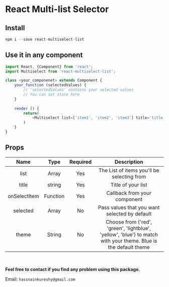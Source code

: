 # React Multi-list Selector

## Install
```js
npm i --save react-multiselect-list
```

## Use it in any component
```js
import React, {Component} from 'react';
import Multiselect from 'react-multiselect-list';

class <your_componenet> extends Component {
    your_function (selectedValues) {
        // 'selectedValues' contains your selected values
        // You can set state here
    }
    
    render () {
        return(
            <Multiselect list=['item1', 'item2', 'item3'] title='title' onSelectItem={this.your_function.bind(this)} />
        )
    }
}
```

## Props

| Name         | Type     | Required  | Description                                    |
| :----------: | :------: | :-------: | :--------------------------------------------: |
| list         | Array    | Yes       | The List of items you'll be selecting from     |
| title        | string   | Yes       | Title of your list                             |
| onSelectItem | Function | Yes       | Callback from your component                   |
| selected     | Array    | No        | Pass values that you want selected by default  |
| theme        | String   | No        | Choose from ('red', 'green', 'lightblue', 'yellow', 'blue') to match with your theme. Blue is the default theme |
<br/>

**Feel free to contact if you find any problem using this package.**  

Email: `hassnainkureshy@gmail.com`
